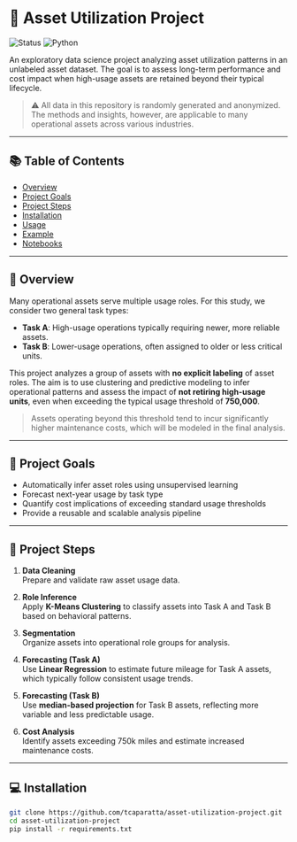 # 🚚 Asset Utilization Project

![Status](https://img.shields.io/badge/status-active-brightgreen)
![Python](https://img.shields.io/badge/python-3.8+-blue)

An exploratory data science project analyzing asset utilization patterns in an unlabeled asset dataset. The goal is to assess long-term performance and cost impact when high-usage assets are retained beyond their typical lifecycle.

> ⚠️ All data in this repository is randomly generated and anonymized. The methods and insights, however, are applicable to many operational assets across various industries.

---

## 📚 Table of Contents

- [Overview](#-overview)
- [Project Goals](#-project-goals)
- [Project Steps](#-project-steps)
- [Installation](#-installation)
- [Usage](#-usage)
- [Example](#-example)
- [Notebooks](#-notebooks-included)


---

## 📌 Overview

Many operational assets serve multiple usage roles. For this study, we consider two general task types:

- **Task A**: High-usage operations typically requiring newer, more reliable assets.
- **Task B**: Lower-usage operations, often assigned to older or less critical units.

This project analyzes a group of assets with **no explicit labeling** of asset roles. The aim is to use clustering and predictive modeling to infer operational patterns and assess the impact of **not retiring high-usage units**, even when exceeding the typical usage threshold of **750,000**.

> Assets operating beyond this threshold tend to incur significantly higher maintenance costs, which will be modeled in the final analysis.

---

## 🎯 Project Goals

- Automatically infer asset roles using unsupervised learning
- Forecast next-year usage by task type
- Quantify cost implications of exceeding standard usage thresholds
- Provide a reusable and scalable analysis pipeline

---

## 🧪 Project Steps

1. **Data Cleaning**  
   Prepare and validate raw asset usage data.

2. **Role Inference**  
   Apply **K-Means Clustering** to classify assets into Task A and Task B based on behavioral patterns.

3. **Segmentation**  
   Organize assets into operational role groups for analysis.

4. **Forecasting (Task A)**  
   Use **Linear Regression** to estimate future mileage for Task A assets, which typically follow consistent usage trends.

5. **Forecasting (Task B)**  
   Use **median-based projection** for Task B assets, reflecting more variable and less predictable usage.

6. **Cost Analysis**  
   Identify assets exceeding 750k miles and estimate increased maintenance costs.

---

## 💻 Installation

```bash
git clone https://github.com/tcaparatta/asset-utilization-project.git
cd asset-utilization-project
pip install -r requirements.txt

